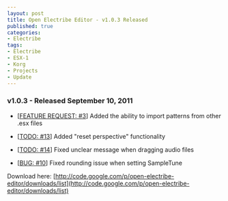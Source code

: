 ```yaml
--- 
layout: post
title: Open Electribe Editor - v1.0.3 Released
published: true
categories:
- Electribe
tags: 
- Electribe
- ESX-1
- Korg
- Projects
- Update
---
```


### v1.0.3 - Released September 10, 2011 ###

- \[[FEATURE REQUEST: #3](https://github.com/skratchdot/open-electribe-editor/issues/3)\] Added the ability to import patterns from other .esx files

- \[[TODO: #13](https://github.com/skratchdot/open-electribe-editor/issues/13)\] Added "reset perspective" functionality

- \[[TODO: #14](https://github.com/skratchdot/open-electribe-editor/issues/14)\] Fixed unclear message when dragging audio files

- \[[BUG: #10](https://github.com/skratchdot/open-electribe-editor/issues/10)\] Fixed rounding issue when setting SampleTune

Download here\: [http://code.google.com/p/open-electribe-editor/downloads/list](http://code.google.com/p/open-electribe-editor/downloads/list)
